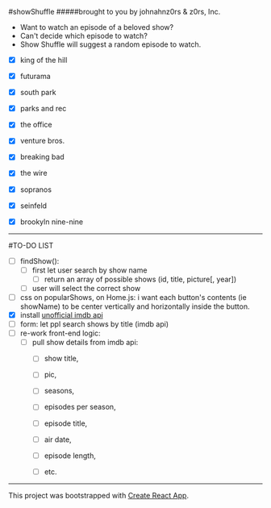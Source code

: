 #showShuffle
#####brought to you by johnahnz0rs & z0rs, Inc.

- Want to watch an episode of a beloved show?
- Can't decide which episode to watch?
- Show Shuffle will suggest a random episode to watch.




- [x] king of the hill
- [x] futurama
- [x] south park
- [x] parks and rec
- [x] the office
- [x] venture bros.
- [x] breaking bad
- [x] the wire
- [x] sopranos
- [x] seinfeld
- [x] brookyln nine-nine




---
#TO-DO LIST

- [ ] findShow():
    - [ ] first let user search by show name
        - [ ] return an array of possible shows (id, title, picture[, year])
    - [ ] user will select the correct show
- [ ] css on popularShows, on Home.js: i want each button's contents (ie showName) to be center vertically and horizontally inside the button.
- [x] install [unofficial imdb api](https://www.npmjs.com/package/imdb-api)
- [ ] form: let ppl search shows by title (imdb api)
- [ ] re-work front-end logic: 
    - [ ] pull show details from imdb api: 
        - [ ] show title, 
        - [ ] pic, 
        - [ ] seasons, 
        - [ ] episodes per season, 
        - [ ] episode title, 
        - [ ] air date, 
        - [ ] episode length, 
        - [ ] etc. 






---
This project was bootstrapped with [Create React App](https://github.com/facebook/create-react-app).
